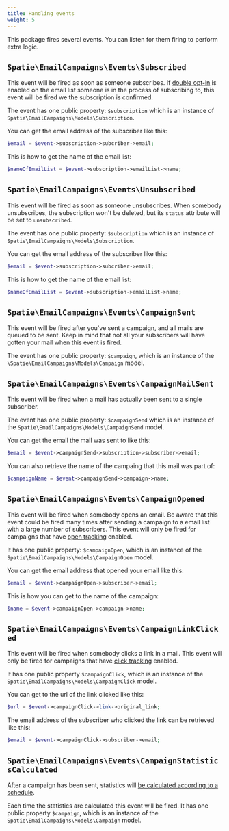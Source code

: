 ```yaml
---
title: Handling events
weight: 5
---
```


This package fires several events. You can listen for them firing to perform extra logic.

## `Spatie\EmailCampaigns\Events\Subscribed`

This event will be fired as soon as someone subscribes. If [double opt-in](https://docs.spatie.be/laravel-email-campaigns/v1/working-with-lists/using-double-opt-in/) is enabled on the email list someone is in the process of subscribing to, this event will be fired we the subscription is confirmed.

The event has one public property: `$subscription` which is an instance of `Spatie\EmailCampaigns\Models\Subscription`.

You can get the email address of the subscriber like this:

```php
$email = $event->subscription->subcriber->email;
```

This is how to get the name of the email list:

```php
$nameOfEmailList = $event->subscription->emailList->name;
```

## `Spatie\EmailCampaigns\Events\Unsubscribed`

This event will be fired as soon as someone unsubscribes. When somebody unsubscribes, the subscription won't be deleted, but its `status` attribute will be set to `unsubscribed`.

The event has one public property: `$subscription` which is an instance of `Spatie\EmailCampaigns\Models\Subscription`.

You can get the email address of the subscriber like this:

```php
$email = $event->subscription->subcriber->email;
```

This is how to get the name of the email list:

```php
$nameOfEmailList = $event->subscription->emailList->name;
```

## `Spatie\EmailCampaigns\Events\CampaignSent`

This event will be fired after you've sent a campaign, and all mails are queued to be sent. Keep in mind that not all your subscribers will have gotten your mail when this event is fired.

The event has one public property: `$campaign`, which is an instance of the `\Spatie\EmailCampaigns\Models\Campaign` model.

## `Spatie\EmailCampaigns\Events\CampaignMailSent`

This event will be fired when a mail has actually been sent to a single subscriber.

The event has one public property: `$campaignSend` which is an instance of the `Spatie\EmailCampaigns\Models\CampaignSend` model.

You can get the email the mail was sent to like this:

```php
$email = $event->campaignSend->subscription->subscriber->email;
```

You can also retrieve the name of the campaing that this mail was part of:

```php
$campaignName = $event->campaignSend->campaign->name;
```

## `Spatie\EmailCampaigns\Events\CampaignOpened`

This event will be fired when somebody opens an email. Be aware that this event could be fired many times after sending a campaign to a email list with a large number of subscribers. This event will only be fired for campaigns that have [open tracking](https://docs.spatie.be/laravel-email-campaigns/v1/working-with-campaigns/tracking-opens/) enabled.

It has one public property: `$campaignOpen`, which is an instance of the `Spatie\EmailCampaigns\Models\CampaignOpen` model.

You can get the email address that opened your email like this:

```php
$email = $event->campaignOpen->subscriber->email;
```

This is how you can get to the name of the campaign:

```php
$name = $event->campaignOpen->campaign->name;
```

## `Spatie\EmailCampaigns\Events\CampaignLinkClicked`

This event will be fired when somebody clicks a link in a mail. This event will only be fired for campaigns that have [click tracking](https://docs.spatie.be/laravel-email-campaigns/v1/working-with-campaigns/tracking-clicks/) enabled.

It has one public property `$campaignClick`, which is an instance of the `Spatie\EmailCampaigns\Models\CampaignClick` model.

You can get to the url of the link clicked like this:

```php
$url = $event->campaignClick->link->original_link;
```

The email address of the subscriber who clicked the link can be retrieved like this:

```php
$email = $event->campaignClick->subscriber->email;
```

## `Spatie\EmailCampaigns\Events\CampaignStatisticsCalculated`

After a campaign has been sent, statistics will [be calculated according to a schedule](https://docs.spatie.be/laravel-email-campaigns/v1/working-with-campaigns/viewing-statistics-of-a-sent-campaign/).

Each time the statistics are calculated this event will be fired. It has one public property `$campaign`, which is an instance of the `Spatie\EmailCampaigns\Models\Campaign` model.
